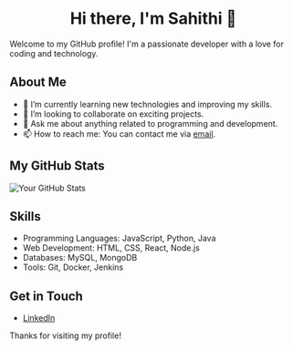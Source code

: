 

<h1 align="center">
  <strong>Hi there, I'm Sahithi 👋</strong>
</h1>


Welcome to my GitHub profile! I'm a passionate developer with a love for coding and technology.

## About Me

- 🌱 I’m currently learning new technologies and improving my skills.
- 👯 I’m looking to collaborate on exciting projects.
- 💬 Ask me about anything related to programming and development.
- 📫 How to reach me: You can contact me via [email](mailto:sahihti2571@gmail.com).

## My GitHub Stats

![Your GitHub Stats](https://github-readme-stats.vercel.app/api?username=sahithi2571&show_icons=true)


## Skills

- Programming Languages: JavaScript, Python, Java
- Web Development: HTML, CSS, React, Node.js
- Databases: MySQL, MongoDB
- Tools: Git, Docker, Jenkins

## Get in Touch

- [LinkedIn](https://www.linkedin.com/in/sahithi-yanala-066432287/)

Thanks for visiting my profile!
